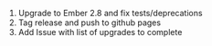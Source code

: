1. Upgrade to Ember 2.8 and fix tests/deprecations
3. Tag release and push to github pages
5. Add Issue with list of upgrades to complete